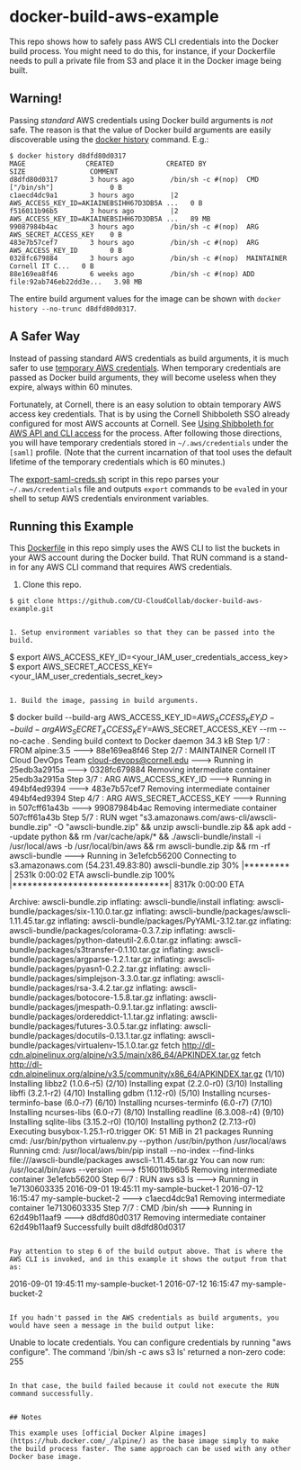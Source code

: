 # docker-build-aws-example

This repo shows how to safely pass AWS CLI credentials into the Docker build process. You might need to do this, for instance, if your Dockerfile needs to pull a private file from S3 and place it in the Docker image being built.

## Warning!

Passing *standard* AWS credentials using Docker build arguments is *not* safe. The reason is that the value of Docker build arguments are easily discoverable using the [docker history](https://docs.docker.com/engine/reference/commandline/history/) command. E.g.:

```
$ docker history d8dfd80d0317
MAGE               CREATED             CREATED BY                                      SIZE                COMMENT
d8dfd80d0317        3 hours ago         /bin/sh -c #(nop)  CMD ["/bin/sh"]              0 B                 
c1aecd4dc9a1        3 hours ago         |2 AWS_ACCESS_KEY_ID=AKIAINEBSIHH67D3DB5A ...   0 B                 
f516011b96b5        3 hours ago         |2 AWS_ACCESS_KEY_ID=AKIAINEBSIHH67D3DB5A ...   89 MB               
99087984b4ac        3 hours ago         /bin/sh -c #(nop)  ARG AWS_SECRET_ACCESS_KEY    0 B                 
483e7b57cef7        3 hours ago         /bin/sh -c #(nop)  ARG AWS_ACCESS_KEY_ID        0 B                 
0328fc679884        3 hours ago         /bin/sh -c #(nop)  MAINTAINER Cornell IT C...   0 B                 
88e169ea8f46        6 weeks ago         /bin/sh -c #(nop) ADD file:92ab746eb22dd3e...   3.98 MB
```

The entire build argument values for the image can be shown with `docker history --no-trunc d8dfd80d0317`.

## A Safer Way

Instead of passing standard AWS credentials as build arguments, it is much safer to use [temporary AWS credentials](http://docs.aws.amazon.com/IAM/latest/UserGuide/id_credentials_temp.html). When temporary credentials are passed as Docker build arguments, they will become useless when they expire, always within 60 minutes.

Fortunately, at Cornell, there is an easy solution to obtain temporary AWS access key credentials. That is by using the Cornell Shibboleth SSO already configured for most AWS accounts at Cornell. See [Using Shibboleth for AWS API and CLI access](https://blogs.cornell.edu/cloudification/2016/07/05/using-shibboleth-for-aws-api-and-cli-access/) for the process. After following those directions, you will have temporary credentials stored in `~/.aws/credentials` under the `[saml]` profile. (Note that the current incarnation of that tool uses the default lifetime of the temporary credentials which is 60 minutes.)

The [export-saml-creds.sh](export-saml-creds.sh) script in this repo parses your `~/.aws/credentials` file and outputs `export` commands to be `eval`ed in your shell to setup AWS credentials environment variables.

## Running this Example

This [Dockerfile](Dockerfile) in this repo simply uses the AWS CLI to list the buckets in your AWS account during the Docker build. That RUN command is a stand-in for any AWS CLI command that requires AWS credentials.

1. Clone this repo.

  ```
  $ git clone https://github.com/CU-CloudCollab/docker-build-aws-example.git
  

1. Setup environment variables so that they can be passed into the build.

  ```
  $ export AWS_ACCESS_KEY_ID=<your_IAM_user_credentials_access_key>
  $ export AWS_SECRET_ACCESS_KEY=<your_IAM_user_credentials_secret_key>
  ```

1. Build the image, passing in build arguments.

  ```
  $ docker build --build-arg AWS_ACCESS_KEY_ID=$AWS_ACCESS_KEY_ID --build-arg AWS_SECRET_ACCESS_KEY=$AWS_SECRET_ACCESS_KEY --rm --no-cache .
  Sending build context to Docker daemon  34.3 kB
  Step 1/7 : FROM alpine:3.5
   ---> 88e169ea8f46
  Step 2/7 : MAINTAINER Cornell IT Cloud DevOps Team <cloud-devops@cornell.edu>
   ---> Running in 25edb3a2915a
   ---> 0328fc679884
  Removing intermediate container 25edb3a2915a
  Step 3/7 : ARG AWS_ACCESS_KEY_ID
   ---> Running in 494bf4ed9394
   ---> 483e7b57cef7
  Removing intermediate container 494bf4ed9394
  Step 4/7 : ARG AWS_SECRET_ACCESS_KEY
   ---> Running in 507cff61a43b
   ---> 99087984b4ac
  Removing intermediate container 507cff61a43b
  Step 5/7 : RUN wget "s3.amazonaws.com/aws-cli/awscli-bundle.zip" -O "awscli-bundle.zip" &&   unzip awscli-bundle.zip &&   apk add --update python &&   rm /var/cache/apk/* &&   ./awscli-bundle/install -i /usr/local/aws -b /usr/local/bin/aws &&   rm awscli-bundle.zip &&   rm -rf awscli-bundle
   ---> Running in 3e1efcb56200
  Connecting to s3.amazonaws.com (54.231.49.83:80)
  awscli-bundle.zip     30% |*********                      |  2531k  0:00:02 ETA
  awscli-bundle.zip    100% |*******************************|  8317k  0:00:00 ETA

  Archive:  awscli-bundle.zip
    inflating: awscli-bundle/install
    inflating: awscli-bundle/packages/six-1.10.0.tar.gz
    inflating: awscli-bundle/packages/awscli-1.11.45.tar.gz
    inflating: awscli-bundle/packages/PyYAML-3.12.tar.gz
    inflating: awscli-bundle/packages/colorama-0.3.7.zip
    inflating: awscli-bundle/packages/python-dateutil-2.6.0.tar.gz
    inflating: awscli-bundle/packages/s3transfer-0.1.10.tar.gz
    inflating: awscli-bundle/packages/argparse-1.2.1.tar.gz
    inflating: awscli-bundle/packages/pyasn1-0.2.2.tar.gz
    inflating: awscli-bundle/packages/simplejson-3.3.0.tar.gz
    inflating: awscli-bundle/packages/rsa-3.4.2.tar.gz
    inflating: awscli-bundle/packages/botocore-1.5.8.tar.gz
    inflating: awscli-bundle/packages/jmespath-0.9.1.tar.gz
    inflating: awscli-bundle/packages/ordereddict-1.1.tar.gz
    inflating: awscli-bundle/packages/futures-3.0.5.tar.gz
    inflating: awscli-bundle/packages/docutils-0.13.1.tar.gz
    inflating: awscli-bundle/packages/virtualenv-15.1.0.tar.gz
    fetch http://dl-cdn.alpinelinux.org/alpine/v3.5/main/x86_64/APKINDEX.tar.gz
    fetch http://dl-cdn.alpinelinux.org/alpine/v3.5/community/x86_64/APKINDEX.tar.gz
    (1/10) Installing libbz2 (1.0.6-r5)
    (2/10) Installing expat (2.2.0-r0)
    (3/10) Installing libffi (3.2.1-r2)
    (4/10) Installing gdbm (1.12-r0)
    (5/10) Installing ncurses-terminfo-base (6.0-r7)
    (6/10) Installing ncurses-terminfo (6.0-r7)
    (7/10) Installing ncurses-libs (6.0-r7)
    (8/10) Installing readline (6.3.008-r4)
    (9/10) Installing sqlite-libs (3.15.2-r0)
    (10/10) Installing python2 (2.7.13-r0)
  Executing busybox-1.25.1-r0.trigger
  OK: 51 MiB in 21 packages
  Running cmd: /usr/bin/python virtualenv.py --python /usr/bin/python /usr/local/aws
  Running cmd: /usr/local/aws/bin/pip install --no-index --find-links file:///awscli-bundle/packages awscli-1.11.45.tar.gz
  You can now run: /usr/local/bin/aws --version
   ---> f516011b96b5
  Removing intermediate container 3e1efcb56200
  Step 6/7 : RUN aws s3 ls
   ---> Running in 1e7130603335
  2016-09-01 19:45:11 my-sample-bucket-1
  2016-07-12 16:15:47 my-sample-bucket-2
   ---> c1aecd4dc9a1
  Removing intermediate container 1e7130603335
  Step 7/7 : CMD /bin/sh
   ---> Running in 62d49b11aaf9
   ---> d8dfd80d0317
  Removing intermediate container 62d49b11aaf9
  Successfully built d8dfd80d0317
  ```

  Pay attention to step 6 of the build output above. That is where the AWS CLI is invoked, and in this example it shows the output from that as:

  ```
  2016-09-01 19:45:11 my-sample-bucket-1
  2016-07-12 16:15:47 my-sample-bucket-2
  ```

  If you hadn't passed in the AWS credentials as build arguments, you would have seen a message in the build output like:

  ```
  Unable to locate credentials. You can configure credentials by running "aws configure".
  The command '/bin/sh -c aws s3 ls' returned a non-zero code: 255
  ```

  In that case, the build failed because it could not execute the RUN command successfully.


## Notes

This example uses [official Docker Alpine images](https://hub.docker.com/_/alpine/) as the base image simply to make the build process faster. The same approach can be used with any other Docker base image.